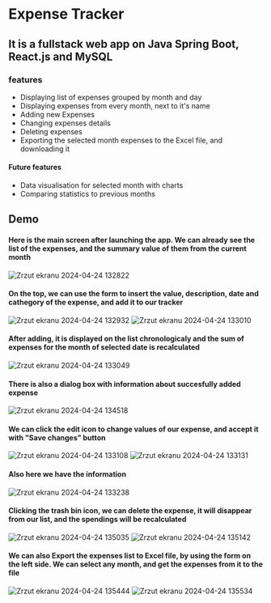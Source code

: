# Expense Tracker

## It is a fullstack web app on Java Spring Boot, React.js and MySQL

### features
* Displaying list of expenses grouped by month and day
* Displaying expenses from every month, next to it's name
* Adding new Expenses
* Changing expenses details
* Deleting expenses
* Exporting the selected month expenses to the Excel file, and downloading it

#### Future features
* Data visualisation for selected month with charts
* Comparing statistics to previous months

## Demo
#### Here is the main screen after launching the app. We can already see the list of the expenses, and the summary value of them from the current month
![Zrzut ekranu 2024-04-24 132822](https://github.com/DanielPawlowicz/FullStack_own_ExpenseTracker/assets/91285163/135383b3-ecfe-4166-a27a-eaab12d4ba99)

#### On the top, we can use the form to insert the value, description, date and cathegory of the expense, and add it to our tracker
![Zrzut ekranu 2024-04-24 132932](https://github.com/DanielPawlowicz/FullStack_own_ExpenseTracker/assets/91285163/de108fab-3cee-467f-b914-f1326d7e4c21)
![Zrzut ekranu 2024-04-24 133010](https://github.com/DanielPawlowicz/FullStack_own_ExpenseTracker/assets/91285163/d4c5d0ea-b3b1-4f20-9a19-11216cf139fe)

#### After adding, it is displayed on the list chronologicaly and the sum of expenses for the month of selected date is recalculated
![Zrzut ekranu 2024-04-24 133049](https://github.com/DanielPawlowicz/FullStack_own_ExpenseTracker/assets/91285163/f18f6fe3-266b-4242-b567-047a1150a199)

#### There is also a dialog box with information about succesfully added expense
![Zrzut ekranu 2024-04-24 134518](https://github.com/DanielPawlowicz/FullStack_own_ExpenseTracker/assets/91285163/455c243c-0df4-47bb-a54e-03a8e8682e14)

#### We can click the edit icon to change values of our expense, and accept it with "Save changes" button
![Zrzut ekranu 2024-04-24 133108](https://github.com/DanielPawlowicz/FullStack_own_ExpenseTracker/assets/91285163/1c33b30c-bd66-4348-8a07-4fef70a13d92)
![Zrzut ekranu 2024-04-24 133131](https://github.com/DanielPawlowicz/FullStack_own_ExpenseTracker/assets/91285163/8eabf323-8e2e-4fcd-9eea-aecb205d1728)

#### Also here we have the information
![Zrzut ekranu 2024-04-24 133238](https://github.com/DanielPawlowicz/FullStack_own_ExpenseTracker/assets/91285163/8fc98618-22c5-4cc5-814c-a2d973527240)

#### Clicking the trash bin icon, we can delete the expense, it will disappear from our list, and the spendings will be recalculated
![Zrzut ekranu 2024-04-24 135035](https://github.com/DanielPawlowicz/FullStack_own_ExpenseTracker/assets/91285163/03456223-cb2c-4b12-b015-744043704d61)
![Zrzut ekranu 2024-04-24 135142](https://github.com/DanielPawlowicz/FullStack_own_ExpenseTracker/assets/91285163/67e2fe28-4646-4d4e-bafc-44274c2223e6)

#### We can also Export the expenses list to Excel file, by using the form on the left side. We can select any month, and get the expenses from it to the file
![Zrzut ekranu 2024-04-24 135444](https://github.com/DanielPawlowicz/FullStack_own_ExpenseTracker/assets/91285163/86d27313-06b8-4904-9338-476ff34de19d)
![Zrzut ekranu 2024-04-24 135534](https://github.com/DanielPawlowicz/FullStack_own_ExpenseTracker/assets/91285163/fb212170-ec4b-4e7a-b784-109457e2d575)






